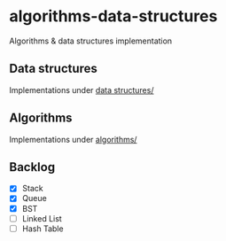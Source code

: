 # algorithms-data-structures
Algorithms &amp; data structures implementation
## Data structures
Implementations under [data structures/](https://github.com/dgharsallah/algorithms-data-structures/tree/master/data%20structures)
## Algorithms 
Implementations under [algorithms/](https://github.com/dgharsallah/algorithms-data-structures/tree/master/algorithms)
## Backlog
- [x] Stack
- [X] Queue
- [X] BST
- [ ] Linked List
- [ ] Hash Table
